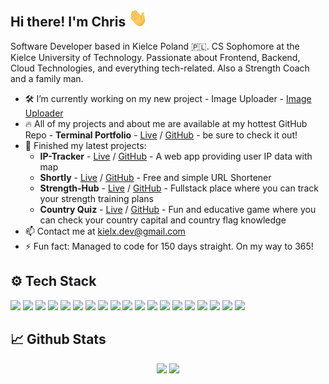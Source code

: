 ## Hi there! I'm Chris <img src="https://raw.githubusercontent.com/Kielx/Kielx/main/wave.gif" width="30px">
Software Developer based in Kielce Poland 🇵🇱.
CS Sophomore at the Kielce University of Technology.
Passionate about Frontend, Backend, Cloud Technologies, and everything tech-related.
Also a Strength Coach and a family man.

- 🛠️ I’m currently working on my new project - Image Uploader - [Image Uploader](https://github.com/Kielx/image-uploader)
- 🔥 All of my projects and about me are available at my hottest GitHub Repo - **Terminal Portfolio** - [Live](https://pantak.net) / [GitHub](https://github.com/Kielx/terminal-portfolio) - be sure to check it out!
- 🏁 Finished my latest projects:
  - **IP-Tracker** - [Live](https://ip-tracker.pantak.net/) / [GitHub](https://github.com/Kielx/ip-tracker) - A web app providing user IP data with map
  - **Shortly** - [Live](https://shortly.pantak.net/) / [GitHub](https://github.com/Kielx/url-shortener) - Free and simple URL Shortener
  - **Strength-Hub** - [Live](https://strength-hub.pantak.net) / [GitHub](https://github.com/Kielx/Strength-hub) - Fullstack place where you can track your strength training plans
  - **Country Quiz** - [Live](https://country-quiz.pantak.net) / [GitHub](https://github.com/Kielx/country-quiz) - Fun and educative game where you can check your country capital and country flag knowledge
- 📫 Contact me at kielx.dev@gmail.com
- ⚡ Fun fact: Managed to code for 150 days straight. On my way to 365!


## ⚙️ Tech Stack
<p align="center">

<img src="https://img.shields.io/badge/Code-JavaScript-informational?style=flat&logo=JavaScript&logoColor=white&color=blue"></img>
<img src="https://img.shields.io/badge/Code-C/C++-informational?style=flat&logo=c%2B%2B&logoColor=white&color=blue"></img>
<img src="https://img.shields.io/badge/Code-Python-informational?style=flat&logo=Python&logoColor=white&color=blue"></img>
<img src="https://img.shields.io/badge/Cloud-AWS-informational?style=flat&logo=amazonaws&logoColor=white&color=blue"></img>
<img src="https://img.shields.io/badge/Cloud-AmazonDynamoDB-informational?style=flat&logo=amazondynamodb&logoColor=white&color=blue"></img>
<img src="https://img.shields.io/badge/Tech-React-informational?style=flat&logo=react&logoColor=white&color=blue"></img>
<img src="https://img.shields.io/badge/Tech-Gatsby-informational?style=flat&logo=gatsby&logoColor=white&color=blue"></img>
<img src="https://img.shields.io/badge/Tech-NodeJS-informational?style=flat&logo=nodedotjs&logoColor=white&color=blue"></img>
<img src="https://img.shields.io/badge/Tech-MongoDB-informational?style=flat&logo=MongoDB&logoColor=white&color=blue"></img>
<img src="https://img.shields.io/badge/Tech-HTML5-informational?style=flat&logo=html5&logoColor=white&color=blue"></img>
<img src="https://img.shields.io/badge/Tech-CSS3-informational?style=flat&logo=css3&logoColor=white&color=blue"></img>
<img src="https://img.shields.io/badge/Tech-TailwindCSS-informational?style=flat&logo=tailwindcss&logoColor=white&color=blue"></img>
<img src="https://img.shields.io/badge/Tech-Sass-informational?style=flat&logo=sass&logoColor=white&color=blue"></img>
<img src="https://img.shields.io/badge/Tech-Bootstrap-informational?style=flat&logo=bootstrap&logoColor=white&color=blue"></img>
<img src="https://img.shields.io/badge/OS-LINUX-informational?style=flat&logo=ubuntu&logoColor=white&color=blue"></img>
<img src="https://img.shields.io/badge/Editor-VSCode-informational?style=flat&logo=visual-studio-code&logoColor=white&color=blue"></img>
<img src="https://img.shields.io/badge/Shell-ZSH-informational?style=flat&logo=windows-terminal&logoColor=white&color=blue"></img>
<img src="https://img.shields.io/badge/Tools-WSL2-informational?style=flat&logo=windows&logoColor=white&color=blue"></img>
<img src="https://img.shields.io/badge/Tools-Postman-informational?style=flat&logo=postman&logoColor=white&color=blue"></img>



</p>

##  📈 Github Stats

<p align="center">
<img width="49%"  src="https://github-readme-stats.vercel.app/api/top-langs/?username=kielx&layout=compact&langs_count=5&theme=buefy"></img>
<img width="49%"  src="https://github-readme-streak-stats.herokuapp.com/?user=kielx"></img>

</p>

<!--
**Kielx/Kielx** is a ✨ _special_ ✨ repository because its `README.md` (this file) appears on your GitHub profile.

Here are some ideas to get you started:

- 🔭 I’m currently working on ...
- 🌱 I’m currently learning ...
- 👯 I’m looking to collaborate on ...
- 🤔 I’m looking for help with ...
- 💬 Ask me about ...
- 📫 How to reach me: ...
- 😄 Pronouns: ...
- ⚡ Fun fact: ...
-->
<!--stackedit_data:
eyJoaXN0b3J5IjpbLTkwMjYzMzk3OCwtMTAxNTkwMTExNSw3NT
E0OTI0NTMsLTE1OTkxMTgzNzUsLTExNjI0NDIsNzQ1NzIyODg0
LDQ1MDQwNjg4NiwzNDcxODQxNyw2MzUzNTU2NjhdfQ==
-->
